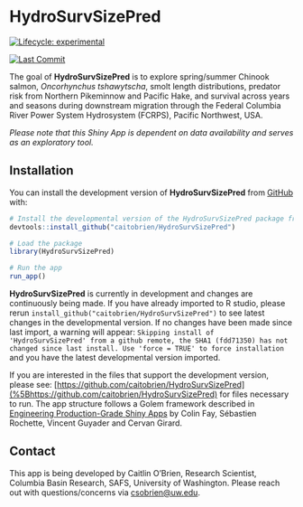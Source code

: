 
<!-- README.md is generated from README.Rmd. Please edit that file -->

# HydroSurvSizePred

<!-- badges: start -->

[![Lifecycle:
experimental](https://img.shields.io/badge/lifecycle-experimental-orange.svg)](https://lifecycle.r-lib.org/articles/stages.html#experimental)
<!-- badges: end -->

<!-- lastcommit: start -->

[![Last
Commit](https://img.shields.io/github/last-commit/caitobrien/HydroSurvSizePred)](https://github.com/caitobrien/HydroSurvSizePred/commits/main)
<!-- lastcommit: end -->

The goal of **HydroSurvSizePred** is to explore spring/summer Chinook
salmon, *Oncorhynchus tshawytscha*, smolt length distributions, predator
risk from Northern Pikeminnow and Pacific Hake, and survival across
years and seasons during downstream migration through the Federal
Columbia River Power System Hydrosystem (FCRPS), Pacific Northwest, USA.

*Please note that this Shiny App is dependent on data availability and
serves as an exploratory tool.*

## Installation

You can install the development version of **HydroSurvSizePred** from
[GitHub](https://github.com/) with:

``` r
# Install the developmental version of the HydroSurvSizePred package from GitHub
devtools::install_github("caitobrien/HydroSurvSizePred")

# Load the package
library(HydroSurvSizePred)

# Run the app
run_app()
```

**HydroSurvSizePred** is currently in development and changes are
continuously being made. If you have already imported to R studio,
please rerun `install_github("caitobrien/HydroSurvSizePred")` to see
latest changes in the developmental version. If no changes have been
made since last import, a warning will appear:
`Skipping install of 'HydroSurvSizePred' from a github remote, the SHA1 (fdd71350) has not changed since last install. Use 'force = TRUE' to force installation`
and you have the latest developmental version imported.

If you are interested in the files that support the development version,
please see:
[https://github.com/caitobrien/HydroSurvSizePred](%5Bhttps://github.com/caitobrien/HydroSurvSizePred)
for files necessary to run. The app structure follows a Golem framework
described in [Engineering Production-Grade Shiny
Apps](https://engineering-shiny.org/setting-up-for-success.html) by
Colin Fay, Sébastien Rochette, Vincent Guyader and Cervan Girard.

## Contact

This app is being developed by Caitlin O’Brien, Research Scientist,
Columbia Basin Research, SAFS, University of Washington. Please reach
out with questions/concerns via <csobrien@uw.edu>.
